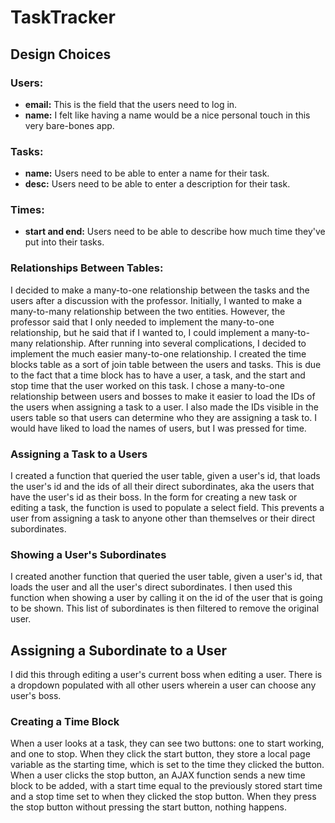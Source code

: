 # TaskTracker

## Design Choices

### Users:
- **email:** This is the field that the users need to log in.
- **name:** I felt like having a name would be a nice personal touch in this very bare-bones app.

### Tasks:
- **name:** Users need to be able to enter a name for their task.
- **desc:** Users need to be able to enter a description for their task.

### Times:
- **start and end:** Users need to be able to describe how much time they've put into their tasks.

### Relationships Between Tables:
I decided to make a many-to-one relationship between the tasks and the users after a discussion with the professor. Initially, I wanted to make a many-to-many relationship between the two entities. However, the professor said that I only needed to implement the many-to-one relationship, but he said that if I wanted to, I could implement a many-to-many relationship. After running into several complications, I decided to implement the much easier many-to-one relationship.
I created the time blocks table as a sort of join table between the users and tasks. This is due to the fact that a time block has to have a user, a task, and the start and stop time that the user worked on this task.
I chose a many-to-one relationship between users and bosses to make it easier to load the IDs of the users when assigning a task to a user. I also made the IDs visible in the users table so that users can determine who they are assigning a task to. I would have liked to load the names of users, but I was pressed for time.

### Assigning a Task to a Users
I created a function that queried the user table, given a user's id, that loads the user's id and the ids of all their direct subordinates, aka the users that have the user's id as their boss. In the form for creating a new task or editing a task, the function is used to populate a select field. This prevents a user from assigning a task to anyone other than themselves or their direct subordinates.

### Showing a User's Subordinates
I created another function that queried the user table, given a user's id, that loads the user and all the user's direct subordinates. I then used this function when showing a user by calling it on  the id of the user that is going to be shown. This list of subordinates is then filtered to remove the original user.

## Assigning a Subordinate to a User
I did this through editing a user's current boss when editing a user. There is a dropdown populated with all other users wherein a user can choose any user's boss.

### Creating a Time Block
When a user looks at a task, they can see two buttons: one to start working, and one to stop. When they click the start button, they store a local page variable as the starting time, which is set to the time they clicked the button. When a user clicks the stop button, an AJAX function sends a new time block to be added, with a start time equal to the previously stored start time and a stop time set to when  they clicked the stop button. When they press the stop button without pressing the start button, nothing happens.
